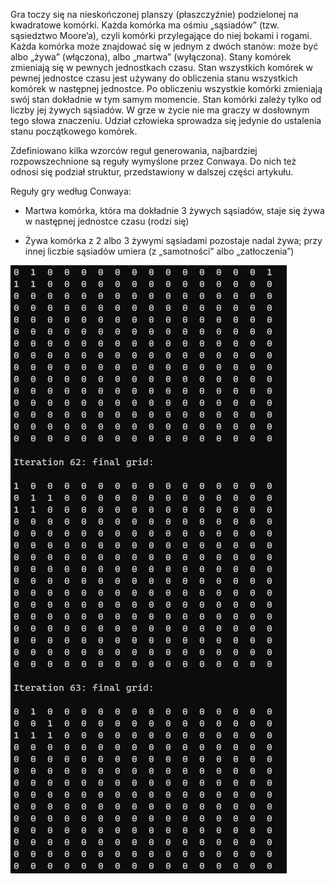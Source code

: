 Gra toczy się na nieskończonej planszy (płaszczyźnie) podzielonej na kwadratowe komórki. Każda komórka ma ośmiu „sąsiadów” (tzw. sąsiedztwo Moore’a), czyli komórki przylegające do niej bokami i rogami. Każda komórka może znajdować się w jednym z dwóch stanów: może być albo „żywa” (włączona), albo „martwa” (wyłączona). Stany komórek zmieniają się w pewnych jednostkach czasu. Stan wszystkich komórek w pewnej jednostce czasu jest używany do obliczenia stanu wszystkich komórek w następnej jednostce. Po obliczeniu wszystkie komórki zmieniają swój stan dokładnie w tym samym momencie. Stan komórki zależy tylko od liczby jej żywych sąsiadów. W grze w życie nie ma graczy w dosłownym tego słowa znaczeniu. Udział człowieka sprowadza się jedynie do ustalenia stanu początkowego komórek.

Zdefiniowano kilka wzorców reguł generowania, najbardziej rozpowszechnione są reguły wymyślone przez Conwaya. Do nich też odnosi się podział struktur, przedstawiony w dalszej części artykułu.

Reguły gry według Conwaya:

- Martwa komórka, która ma dokładnie 3 żywych sąsiadów, staje się żywa w następnej jednostce czasu (rodzi się)

- Żywa komórka z 2 albo 3 żywymi sąsiadami pozostaje nadal żywa; przy innej liczbie sąsiadów umiera (z „samotności” albo „zatłoczenia”)

![](https://github.com/Ajsyl/PRiR/blob/main/Lab7/GoL.jpg)
